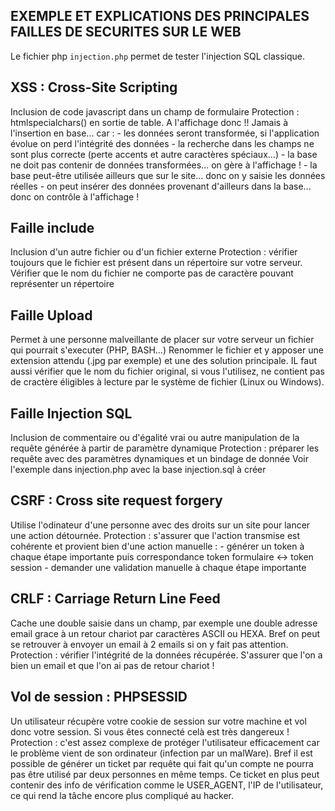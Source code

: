 ## EXEMPLE ET EXPLICATIONS DES PRINCIPALES FAILLES DE SECURITES SUR LE WEB

Le fichier php `injection.php` permet de tester l'injection SQL classique.

## XSS : Cross-Site Scripting
Inclusion de code javascript dans un champ de formulaire
Protection : htmlspecialchars() en sortie de table. A l'affichage donc !! Jamais à l'insertion en base... car :
    - les données seront transformée, si l'application évolue on perd l'intégrité des données
    - la recherche dans les champs ne sont plus correcte (perte accents et autre caractères spéciaux...)
    - la base ne doit pas contenir de données transformées... on gère à l'affichage !
    - la base peut-être utilisée ailleurs que sur le site... donc on y saisie les données réelles 
    - on peut insérer des données provenant d'ailleurs dans la base... donc on contrôle à l'affichage !

## Faille include
Inclusion d'un autre fichier ou d'un fichier externe
Protection : vérifier toujours que le fichier est présent dans un répertoire sur votre serveur. 
Vérifier que le nom du fichier ne comporte pas de caractère pouvant représenter un répertoire


## Faille Upload
Permet à une personne malveillante de placer sur votre serveur un fichier qui pourrait s'executer (PHP, BASH...)
Renommer le fichier et y apposer une extension attendu (.jpg par exemple) et une des solution principale.
IL faut aussi vérifier que le nom du fichier original, si vous l'utilisez, ne contient pas de cractère éligibles à lecture par le système de fichier (Linux ou Windows).

## Faille Injection SQL
Inclusion de commentaire ou d'égalité vrai ou autre manipulation de la requête générée à partir de paramètre dynamique
Protection : préparer les requête avec des paramètres dynamiques et un bindage de donnée
Voir l'exemple dans injection.php avec la base injection.sql à créer 

## CSRF : Cross site request forgery
Utilise l'odinateur d'une personne avec des droits sur un site pour lancer une action détournée.
Protection : s'assurer que l'action transmise est cohérente et provient bien d'une action manuelle :
    - générer un token à chaque étape importante puis correspondance token formulaire <-> token session
    - demander une validation manuelle à chaque étape importante


## CRLF : Carriage Return Line Feed
Cache une double saisie dans un champ, par exemple une double adresse email grace à un retour chariot par caractères ASCII ou HEXA.
Bref on peut se retrouver à envoyer un email à 2 emails si on y fait pas attention.
Protection : vérifier l'intégrité de la données récupérée. S'assurer que l'on a bien un email et que l'on ai pas de retour chariot !

## Vol de session : PHPSESSID
Un utilisateur récupère votre cookie de session sur votre machine et vol donc votre session. Si vous êtes connecté celà est très dangereux !
Protection : c'est assez complexe de protéger l'utilisateur efficacement car le problème vient de son ordinateur (infection par un malWare).
Bref il est possible de générer un ticket par requête qui fait qu'un compte ne pourra pas être utilisé par deux personnes en même temps.
Ce ticket en plus peut contenir des info de vérification comme le USER_AGENT, l'IP de l'utilisateur, ce qui rend la tâche encore plus compliqué au hacker.



